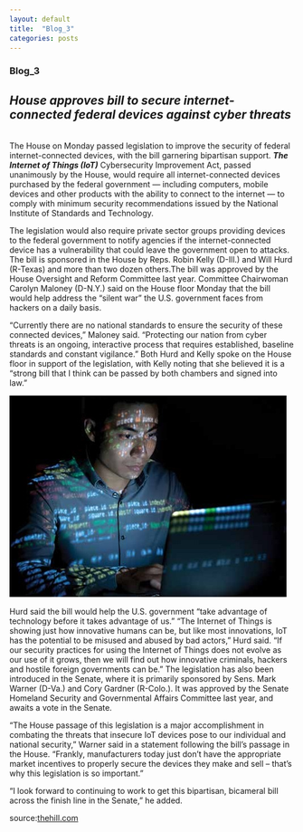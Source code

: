 ```yaml
---
layout: default
title:  "Blog_3"
categories: posts
---
```


### Blog_3


## *House approves bill to secure internet-connected federal devices against cyber threats* <br>



<br> The House on Monday passed legislation to improve the security of federal internet-connected devices, with the bill garnering bipartisan support. 
***The Internet of Things (IoT)*** Cybersecurity Improvement Act, passed unanimously by the House, would require all internet-connected devices purchased by the federal government — including computers, mobile devices and other products with the ability to connect to the internet — to comply with minimum security recommendations issued by the National Institute of Standards and Technology. 

The legislation would also require private sector groups providing devices to the federal government to notify agencies if the internet-connected device has a vulnerability that could leave the government open to attacks. The bill is sponsored in the House by Reps. Robin Kelly (D-Ill.) and Will Hurd (R-Texas) and more than two dozen others.The bill was approved by the House Oversight and Reform Committee last year. Committee Chairwoman Carolyn Maloney (D-N.Y.) said on the House floor Monday that the bill would help address the “silent war” the U.S. government faces from hackers on a daily basis. 

“Currently there are no national standards to ensure the security of these connected devices,” Maloney said. “Protecting our nation from cyber threats is an ongoing, interactive process that requires established, baseline standards and constant vigilance.” Both Hurd and Kelly spoke on the House floor in support of the legislation, with Kelly noting that she believed it is a “strong bill that I think can be passed by both chambers and signed into law.”

![image](https://raw.githubusercontent.com/sevakZ/sevakZ.github.io/master/docs/_image/image266.jpg)

Hurd said the bill would help the U.S. government “take advantage of technology before it takes advantage of us.” “The Internet of Things is showing just how innovative humans can be, but like most innovations, IoT has the potential to be misused and abused by bad actors,” Hurd said. “If our security practices for using the Internet of Things does not evolve as our use of it grows, then we will find out how innovative criminals, hackers and hostile foreign governments can be.” The legislation has also been introduced in the Senate, where it is primarily sponsored by Sens. Mark Warner (D-Va.) and Cory Gardner (R-Colo.). It was approved by the Senate Homeland Security and Governmental Affairs Committee last year, and awaits a vote in the Senate. 

“The House passage of this legislation is a major accomplishment in combating the threats that insecure IoT devices pose to our individual and national security,” Warner said in a statement following the bill’s passage in the House. “Frankly, manufacturers today just don’t have the appropriate market incentives to properly secure the devices they make and sell – that’s why this legislation is so important.” 

“I look forward to continuing to work to get this bipartisan, bicameral bill across the finish line in the Senate,” he added.


source:[thehill.com](https://thehill.com/policy/cybersecurity/516373-house-approves-bill-to-secure-internet-connected-federal-devices-against)
